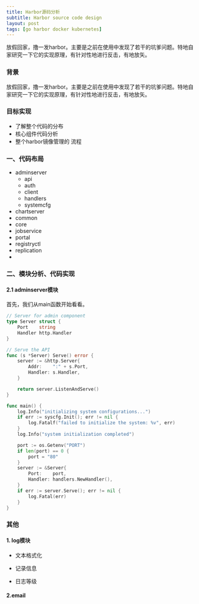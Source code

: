 ```yaml
---
title: Harbor源码分析
subtitle: Harbor source code design
layout: post
tags: [go harbor docker kubernetes]
---
```


放假回家，撸一发harbor。主要是之前在使用中发现了若干的坑爹问题。特地自家研究一下它的实现原理，有针对性地进行反击，有地放矢。



### 背景

放假回家，撸一发harbor。主要是之前在使用中发现了若干的坑爹问题。特地自家研究一下它的实现原理，有针对性地进行反击，有地放矢。



### 目标实现

- 了解整个代码的分布
- 核心组件代码分析
- 整个harbor镜像管理的 流程



### 一、代码布局

- adminserver
  - api
  - auth
  - client
  - handlers
  - systemcfg
- chartserver
- common
- core
- jobservice
- portal
- registryctl
- replication
- 

### 二、模块分析、代码实现

#### 2.1 adminserver模块

首先，我们从main函数开始看看。

```go
// Server for admin component
type Server struct {
	Port    string
	Handler http.Handler
}

// Serve the API
func (s *Server) Serve() error {
	server := &http.Server{
		Addr:    ":" + s.Port,
		Handler: s.Handler,
	}

	return server.ListenAndServe()
}

func main() {
	log.Info("initializing system configurations...")
	if err := syscfg.Init(); err != nil {
		log.Fatalf("failed to initialize the system: %v", err)
	}
	log.Info("system initialization completed")

	port := os.Getenv("PORT")
	if len(port) == 0 {
		port = "80"
	}
	server := &Server{
		Port:    port,
		Handler: handlers.NewHandler(),
	}
	if err := server.Serve(); err != nil {
		log.Fatal(err)
	}
}
```







### 其他

#### 1. log模块

- 文本格式化

- 记录信息

- 日志等级

  

#### 2.email

